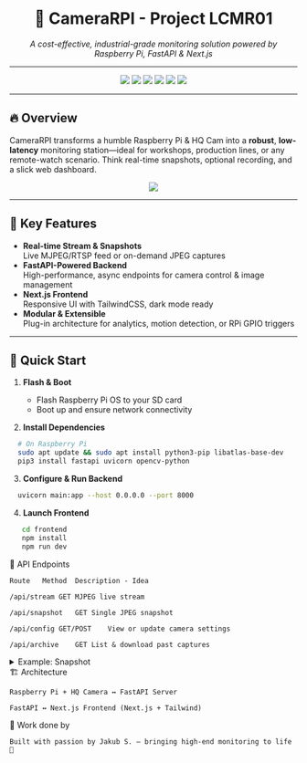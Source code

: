 <h1 align="center">📸 CameraRPI - Project LCMR01</h1>
<p align="center">
  <i>A cost-effective, industrial-grade monitoring solution powered by Raspberry Pi, FastAPI & Next.js</i>
</p>

---

<p align="center">
  <img src="https://img.shields.io/badge/Raspberry%20Pi-OS-A22846?style=for-the-badge&logo=raspberry-pi&logoColor=white" />
  <img src="https://img.shields.io/badge/FastAPI-009688?style=for-the-badge&logo=fastapi&logoColor=white" />
  <img src="https://img.shields.io/badge/Next.js-000000?style=for-the-badge&logo=next.js&logoColor=white" />
  <img src="https://img.shields.io/badge/TailwindCSS-06B6D4?style=for-the-badge&logo=tailwindcss&logoColor=white" />
  <img src="https://img.shields.io/badge/Python-3776AB?style=for-the-badge&logo=python&logoColor=white" />
  <img src="https://img.shields.io/badge/TypeScript-3178C6?style=for-the-badge&logo=typescript&logoColor=white" />
</p>

---

## 🔥 Overview

CameraRPI transforms a humble Raspberry Pi & HQ Cam into a **robust**, **low-latency** monitoring station—ideal for workshops, production lines, or any remote-watch scenario. Think real-time snapshots, optional recording, and a slick web dashboard.
<p align="center">
<img src="https://cdn.discordapp.com/attachments/885247213209534514/1384266382354546688/image.png?ex=6851ce07&is=68507c87&hm=e6a6432ba9e5ec9b5a557dc8f7f465a5aba0aae46ad15fe83c19874b0f1f7a6c&" />
</p>

---

## 🎯 Key Features

- **Real-time Stream & Snapshots**  
  Live MJPEG/RTSP feed or on-demand JPEG captures  
- **FastAPI-Powered Backend**  
  High-performance, async endpoints for camera control & image management  
- **Next.js Frontend**  
  Responsive UI with TailwindCSS, dark mode ready  
- **Modular & Extensible**  
  Plug-in architecture for analytics, motion detection, or RPi GPIO triggers  

---

## 🚀 Quick Start

1. **Flash & Boot**  
   - Flash Raspberry Pi OS to your SD card  
   - Boot up and ensure network connectivity
     
2. **Install Dependencies**  
 ```bash
   # On Raspberry Pi
   sudo apt update && sudo apt install python3-pip libatlas-base-dev
   pip3 install fastapi uvicorn opencv-python
 ```
   
3. **Configure & Run Backend**
  ```bash
    uvicorn main:app --host 0.0.0.0 --port 8000
  ```

4. **Launch Frontend**
 ```bash
    cd frontend
    npm install
    npm run dev
 ```

🔌 API Endpoints

    Route	Method	Description - Idea
    
    /api/stream	GET	MJPEG live stream
    
    /api/snapshot	GET	Single JPEG snapshot
    
    /api/config	GET/POST	View or update camera settings
    
    /api/archive	GET	List & download past captures
    
<details> <summary>Example: Snapshot</summary>

</details>
🏗️ Architecture

    Raspberry Pi + HQ Camera ↔️ FastAPI Server

    FastAPI ↔️ Next.js Frontend (Next.js + Tailwind)

🤝 Work done by

    Built with passion by Jakub S. — bringing high-end monitoring to life 🚀
